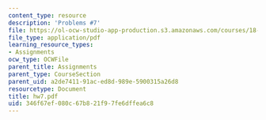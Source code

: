 ```yaml
---
content_type: resource
description: 'Problems #7'
file: https://ol-ocw-studio-app-production.s3.amazonaws.com/courses/18-s66-the-art-of-counting-spring-2003/346f67ef080c67b821f97fe6dffea6c8_hw7.pdf
file_type: application/pdf
learning_resource_types:
- Assignments
ocw_type: OCWFile
parent_title: Assignments
parent_type: CourseSection
parent_uid: a2de7411-91ac-ed8d-989e-5900315a26d8
resourcetype: Document
title: hw7.pdf
uid: 346f67ef-080c-67b8-21f9-7fe6dffea6c8
---
```

